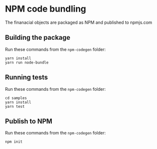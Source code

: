 # NPM code bundling

The finanacial objects are packaged as NPM and published to npmjs.com

## Building the package
Run these commands from the `npm-codegen` folder:
```
yarn install
yarn run node-bundle
```

## Running tests
Run these commands from the `npm-codegen` folder:
```
cd samples
yarn install
yarn test
```

## Publish to NPM
Run these commands from the `npm-codegen` folder:
```
npm init
```